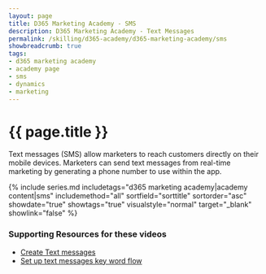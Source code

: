 ```yaml
---
layout: page
title: D365 Marketing Academy - SMS
description: D365 Marketing Academy - Text Messages
permalink: /skilling/d365-academy/d365-marketing-academy/sms
showbreadcrumb: true
tags: 
- d365 marketing academy
- academy page
- sms
- dynamics
- marketing
---
```


# {{ page.title }}

Text messages (SMS) allow marketers to reach customers directly on their mobile devices. Marketers can send text messages from real-time marketing by generating a phone number to use within the app. 

{% include series.md 
    includetags="d365 marketing academy|academy content|sms" 
    includemethod="all" sortfield="sorttitle" sortorder="asc" 
    showdate="true" showtags="true" 
    visualstyle="normal" target="_blank" showlink="false"
%}

### Supporting Resources for these videos
* <a href="https://learn.microsoft.com/en-us/dynamics365/marketing/real-time-marketing-outbound-text-messaging" target="_blank">Create Text messages
* <a href="https://learn.microsoft.com/en-us/dynamics365/marketing/set-up-automated-sms-keyword-flow" target="_blank">Set up text messages key word flow
